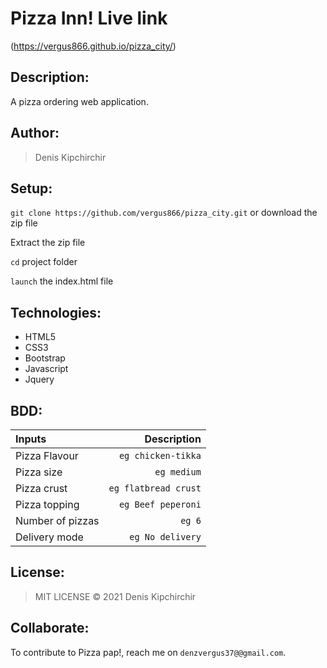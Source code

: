 # Pizza Inn! Live link
(https://vergus866.github.io/pizza_city/)


## Description: 
A pizza ordering web application.

## Author:
> Denis Kipchirchir

## Setup:
`git clone https://github.com/vergus866/pizza_city.git` or download the zip file

Extract the zip file

`cd` project folder

`launch` the index.html file

## Technologies:
* HTML5
* CSS3
* Bootstrap
* Javascript
* Jquery

## BDD:
| Inputs |  Description |
| :---         |          ---: |
| Pizza Flavour   | `eg chicken-tikka`|
| Pizza size     | `eg medium`   |
| Pizza crust    | `eg flatbread crust`   |
| Pizza topping    | `eg Beef peperoni`  |
| Number of pizzas   | `eg 6`   |
| Delivery mode   | `eg No delivery`   |

## License:
>MIT LICENSE &copy; 2021 Denis Kipchirchir

## Collaborate:
To contribute to Pizza pap!, reach me on `denzvergus37@@gmail.com`.
